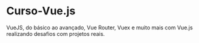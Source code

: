 # Curso-Vue.js
VueJS, do básico ao avançado, Vue Router, Vuex e muito mais com Vue.js realizando desafios com projetos reais.
